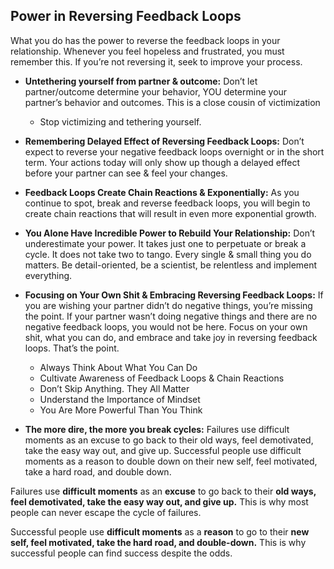 ## Power in Reversing Feedback Loops 

What you do has the power to reverse the feedback loops in your relationship. Whenever you feel hopeless and frustrated, you must remember this. If you’re not reversing it, seek to improve your process.

* **Untethering yourself from partner & outcome:**  Don’t let partner/outcome determine your behavior, YOU determine your partner’s behavior and outcomes. This is a close cousin of victimization

  * Stop victimizing and tethering yourself. 

* **Remembering Delayed Effect of Reversing Feedback Loops:** Don’t expect to reverse your negative feedback loops overnight or in the short term. Your actions today will only show up though a delayed effect before your partner can see & feel your changes. 

* **Feedback Loops Create Chain Reactions & Exponentially:** As you continue to spot, break and reverse feedback loops, you will begin to create chain reactions that will result in even more exponential growth. 

* **You Alone Have Incredible Power to Rebuild Your Relationship:** Don’t underestimate your power. It takes just one to perpetuate or break a cycle. It does not take two to tango. Every single & small thing you do matters. Be detail-oriented, be a scientist, be relentless and implement everything. 

* **Focusing on Your Own Shit & Embracing Reversing Feedback Loops:** If you are wishing your partner didn’t do negative things, you’re missing the point. If your partner wasn’t doing negative things and there are no negative feedback loops, you would not be here. Focus on your own shit, what you can do, and embrace and take joy in reversing feedback loops. That’s the point. 

  * Always Think About What You Can Do
  * Cultivate Awareness of Feedback Loops & Chain Reactions
  * Don’t Skip Anything. They All Matter
  * Understand the Importance of Mindset
  * You Are More Powerful Than You Think

* **The more dire, the more you break cycles:** Failures use difficult moments as an excuse to go back to their old ways, feel demotivated, take the easy way out, and give up. Successful people use difficult moments as a reason to double down on their new self, feel motivated, take a hard road, and double down. 

Failures use **difficult moments** as an **excuse** to go back to their **old ways, feel demotivated, take the easy way out, and give up.** This is why most people can never escape the cycle of failures.

Successful people use **difficult moments** as a **reason** to go to their **new self, feel motivated, take the hard road, and double-down.** This is why successful people can find success despite the odds.